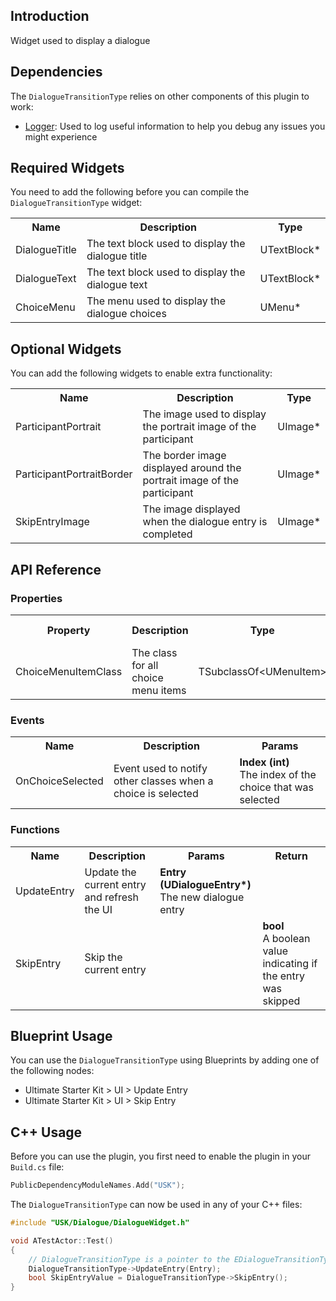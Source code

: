 ## Introduction
Widget used to display a dialogue

## Dependencies
The <code>DialogueTransitionType</code> relies on other components of this plugin to work:
<ul>
	<li><a href="../logger">Logger</a>: Used to log useful information to help you debug any issues you might experience</li>
</ul>

## Required Widgets
You need to add the following before you can compile the <code>DialogueTransitionType</code> widget:
<table>
	<tr>
		<th>Name</th>
		<th>Description</th>
		<th>Type</th>
	</tr>
	<tr>
		<td>DialogueTitle</td>
		<td>The text block used to display the dialogue title</td>
		<td>UTextBlock*</td>
	</tr>
	<tr>
		<td>DialogueText</td>
		<td>The text block used to display the dialogue text</td>
		<td>UTextBlock*</td>
	</tr>
	<tr>
		<td>ChoiceMenu</td>
		<td>The menu used to display the dialogue choices</td>
		<td>UMenu*</td>
	</tr>
</table>

## Optional Widgets
You can add the following widgets to enable extra functionality:
<table>
	<tr>
		<th>Name</th>
		<th>Description</th>
		<th>Type</th>
	</tr>
	<tr>
		<td>ParticipantPortrait</td>
		<td>The image used to display the portrait image of the participant</td>
		<td>UImage*</td>
	</tr>
	<tr>
		<td>ParticipantPortraitBorder</td>
		<td>The border image displayed around the portrait image of the participant</td>
		<td>UImage*</td>
	</tr>
	<tr>
		<td>SkipEntryImage</td>
		<td>The image displayed when the dialogue entry is completed</td>
		<td>UImage*</td>
	</tr>
</table>

## API Reference
### Properties
<table>
	<tr>
		<th>Property</th>
		<th>Description</th>
		<th>Type</th>
		<th>Default Value</th>
	</tr>
	<tr>
		<td>ChoiceMenuItemClass</td>
		<td>The class for all choice menu items</td>
		<td>TSubclassOf&lt;UMenuItem&gt;</td>
		<td></td>
	</tr>
</table>

### Events
<table>
	<tr>
		<th>Name</th>
		<th>Description</th>
		<th>Params</th>
	</tr>
	<tr>
		<td>OnChoiceSelected</td>
		<td>Event used to notify other classes when a choice is selected</td>
		<td><strong>Index (int)</strong><br/>The index of the choice that was selected</td>
	</tr>
</table>

### Functions
<table>
	<tr>
		<th>Name</th>
		<th>Description</th>
		<th>Params</th>
		<th>Return</th>
	</tr>
	<tr>
		<td>UpdateEntry</td>
		<td>Update the current entry and refresh the UI</td>
		<td><strong>Entry (UDialogueEntry*)</strong><br/>The new dialogue entry</td>
		<td></td>
	</tr>
	<tr>
		<td>SkipEntry</td>
		<td>Skip the current entry</td>
		<td></td>
		<td><strong>bool</strong><br/>A boolean value indicating if the entry was skipped</td>
	</tr>
</table>

## Blueprint Usage
You can use the <code>DialogueTransitionType</code> using Blueprints by adding one of the following nodes:
<ul>
	<li>Ultimate Starter Kit > UI > Update Entry</li>
	<li>Ultimate Starter Kit > UI > Skip Entry</li>
</ul>

## C++ Usage
Before you can use the plugin, you first need to enable the plugin in your <code>Build.cs</code> file:
```c++
PublicDependencyModuleNames.Add("USK");
```

The <code>DialogueTransitionType</code> can now be used in any of your C++ files:
```c++
#include "USK/Dialogue/DialogueWidget.h"

void ATestActor::Test()
{
	// DialogueTransitionType is a pointer to the EDialogueTransitionType
	DialogueTransitionType->UpdateEntry(Entry);
	bool SkipEntryValue = DialogueTransitionType->SkipEntry();
}
```
